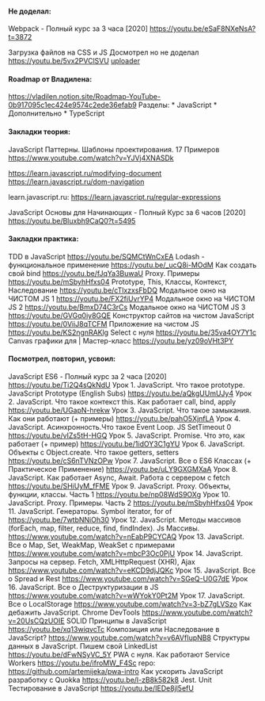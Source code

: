 #### Не доделал:
  Webpack - Полный курс за 3 часа [2020]
    https://youtu.be/eSaF8NXeNsA?t=3872

  Загрузка файлов на CSS и JS
    Досмотрел но не доделал
      https://youtu.be/5vx2PVClSVU
        [uploader](https://github.com/artemijeka/uploader)



#### Roadmap от Владилена: 
  https://vladilen.notion.site/Roadmap-YouTube-0b917095c1ec424e9574c2ede36efab9
    Разделы:
      * JavaScript
      * Дополнительно
      * TypeScript



#### Закладки теория: 
  JavaScript Паттерны. Шаблоны проектирования. 17 Примеров
    https://www.youtube.com/watch?v=YJVj4XNASDk

  https://learn.javascript.ru/modifying-document
  https://learn.javascript.ru/dom-navigation

  learn.javascript.ru:
    https://learn.javascript.ru/regular-expressions

  JavaScript Основы для Начинающих - Полный Курс за 6 часов [2020]
    https://youtu.be/Bluxbh9CaQ0?t=5495



#### Закладки практика: 
  TDD в JavaScript
    https://youtu.be/SQMCtWnCxEA
  Lodash - функциональное применение
    https://youtu.be/_ucQ8i-MOdM
  Как создать свой bind
    https://youtu.be/fJqYa3BuwaU
  Proxy. Примеры
    https://youtu.be/mSbyhHfxs04
  Prototype, This, Классы, Контекст, Наследование
    https://youtu.be/cTlxzxsFbDQ
  Модальное окно на ЧИСТОМ JS 1
    https://youtu.be/FX2fiUvrYP4
  Модальное окно на ЧИСТОМ JS 2
    https://youtu.be/BmxD74C3rCs
  Модальное окно на ЧИСТОМ JS 3
    https://youtu.be/GVGq0iy8GQE
  Конструктор сайтов на чистом JavaScript
    https://youtu.be/0ViiJ8qTCFM
  Приложение на чистом JS
    https://youtu.be/KS2ngnRAKlg
  Select с нуля
    https://youtu.be/35va4OY7Y1c
  Canvas графики для | Мастер-класс
    https://youtu.be/yz09oVHt3PY



#### Посмотрел, повторил, усвоил: 
  JavaScript ES6 - Полный курс за 2 часа [2020]
    https://youtu.be/Ti2Q4sQkNdU
  Урок 1. JavaScript. Что такое prototype. JavaScript Prototype (English Subs)
    https://youtu.be/aQkgUUmUJy4
  Урок 2. JavaScript. Что такое контекст this. Как работает call, bind, apply
    https://youtu.be/UGapN-hrekw 
  Урок 3. JavaScript. Что такое замыкания. Как они работают (+ примеры)
    https://youtu.be/pahO5XjnfLA
  Урок 4. JavaScript. Асинхронность.Что такое Event Loop. JS SetTimeout 0
    https://youtu.be/vIZs5tH-HGQ
  Урок 5. JavaScript. Promise. Что это, как работает (+ пример)
    https://youtu.be/1idOY3C1gYU
  Урок 6. JavaScript. Объекты с Object.create. Что такое getters, setters
    https://youtu.be/cS6nTVNzOPw
  Урок 7. JavaScript. Все о ES6 Классах (+ Практическое Применение)
    https://youtu.be/uLY9GXGMXaA
  Урок 8. JavaScript. Как работает Async, Await. Работа с сервером c fetch
    https://youtu.be/SHiUyM_fFME
  Урок 9. JavaScript. Proxy. Объекты, функции, классы. Часть 1
    https://youtu.be/np08WdS9OXg
  Урок 10. JavaScript. Proxy. Примеры. Часть 2
    https://youtu.be/mSbyhHfxs04
  Урок 11. JavaScript. Генераторы. Symbol iterator, for of
    https://youtu.be/7wtbNNiOh30
  Урок 12. JavaScript. Методы массивов (forEach, map, filter, reduce, find, findIndex). Js Массивы.
    https://www.youtube.com/watch?v=nEabP9CYCAQ
  Урок 13. JavaScript. Все о Map, Set, WeakMap, WeakSet с примерами
    https://www.youtube.com/watch?v=mbcP3Oc0PjU
  Урок 14. JavaScript. Запросы на сервер. Fetch, XMLHttpRequest (XHR), Ajax
    https://www.youtube.com/watch?v=eKCD9djJQKc
  Урок 15. JavaScript. Все о Spread и Rest
    https://www.youtube.com/watch?v=SGeQ-U0G7dE
  Урок 16. JavaScript. Все о Деструктуризации в JS
    https://www.youtube.com/watch?v=wWYokY0Pt2M
  Урок 17. JavaScript. Все о LocalStorage
    https://www.youtube.com/watch?v=3-bZ7gLVSzo
  Как дебажить JavaScript. Chrome DevTools
    https://www.youtube.com/watch?v=20UsCQzUOIE
  SOLID Принципы в JavaScript
    https://youtu.be/xq13wiqvcTc
  Композиция или Наследование в JavaScript?
    https://www.youtube.com/watch?v=v6AVfIupNB8
  Структуры данных в JavaScript. Пишем свой LinkedList
    https://youtu.be/dFwNSyVC_5Y
  PWA с нуля. Как работают Service Workers
    https://youtu.be/ifroMW_F4Sc
      repo: https://github.com/artemijeka/pwa-intro
  Как ускорить JavaScript разработку с Quokka
    https://youtu.be/l-zB8k582k8
  Jest. Unit Тестирование в JavaScript
    https://youtu.be/IEDe8jl5efU